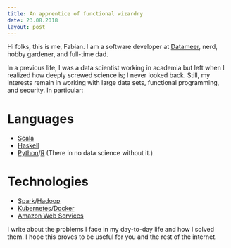 ```yaml
---
title: An apprentice of functional wizardry
date: 23.08.2018
layout: post
---
```


Hi folks, this is me, Fabian. I am a software developer at [Datameer](https://www.datameer.com), nerd, hobby gardener, and full-time dad.

In a previous life, I was a data scientist working in academia but left when I realized how deeply screwed science is; I never looked back.
Still, my interests remain in working with large data sets, functional programming, and security.
In particular:

# Languages

* [Scala](https://scala-lang.org)
* [Haskell](https://www.haskell.org)
* [Python](https://python.org)/[R](https://r-project.org) (There in no data science without it.)

# Technologies

* [Spark](https://spark.apache.org)/[Hadoop](https://hadoop.apache.org)
* [Kubernetes](https://kubernetes.io)/[Docker](https://docker.com)
* [Amazon Web Services](https://aws.amazon.com)

I write about the problems I face in my day-to-day life and how I solved them.
I hope this proves to be useful for you and the rest of the internet.


